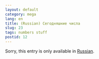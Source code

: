 ```yaml
---
layout: default
category: mega
lang: en
title: (Russian) Сегодняшние числа
slug: 23
tags: numbers stuff 
postid: 12
---
```

<p>Sorry, this entry is only available in <a href="/mega/export/getposts.php">Russian</a>.</p>
